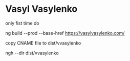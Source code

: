 # Vasyl Vasylenko

only fist time do
<!-- npm install -g angular-cli-ghpages  -->

 ng build --prod --base-href https://vasylvasylenko.com/

 copy CNAME file to dist/vvasylenko

 ngh --dir dist/vvasylenko